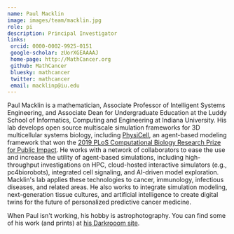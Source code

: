 ```yaml
---
name: Paul Macklin
image: images/team/macklin.jpg
role: pi
description: Principal Investigator
links:
 orcid: 0000-0002-9925-0151
 google-scholar: zUorXGEAAAAJ
 home-page: http://MathCancer.org
 github: MathCancer
 bluesky: mathcancer
 twitter: mathcancer
 email: macklinp@iu.edu
---
```


Paul Macklin is a mathematician, Associate Professor of Intelligent Systems Engineering, and Associate Dean for Undergraduate Education at the Luddy School of Informatics, Computing and Engineering at Indiana University. His lab develops open source multiscale simulation frameworks for 3D multicellular systems biology, including [PhysiCell](http://physicell.org), an agent-based modeling framework that won the [2019 PLoS Computational Biology Research Prize for Public Impact](https://blogs.plos.org/biologue/2019/05/31/announcing-the-winners-of-the-2019-plos-computational-biology-research-prize/). He works with a network of collaborators to ease the use and increase the utility of agent-based simulations, including high-throughput investigations on HPC, cloud-hosted interactive simulators (e.g., pc4biorobots), integrated cell signaling, and AI-driven model exploration. Macklin's lab applies these technologies to cancer, immunology, infectious diseases, and related areas. He also works to integrate simulation modeling, next-generation tissue cultures, and artificial intelligence to create digital twins for the future of personalized predictive cancer medicine. 

When Paul isn't working, his hobby is astrophotography. You can find some of his work (and prints) at [his Darkrooom site](https://mathcancer.darkroom.com). 
